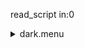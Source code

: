 read_script in:0<details><summary>dark.menu</summary><blockquote><pre>read_script in:0<details><summary>dark.cbk</summary><blockquote><pre>read_script in:0<details><summary>setupDark.rcp</summary><blockquote><pre>shut	in
The above script included:0.0 seconds of data collection</pre></blockquote></details>read_script in:0<details><summary>dark_01wave_1beam_1sums_16rep_BOTH.rcp</summary><blockquote><pre>data	rcam	both	656.28	1
data	rcam	both	656.28	1
data	rcam	both	656.28	1
data	rcam	both	656.28	1
data	rcam	both	656.28	1
data	rcam	both	656.28	1
data	rcam	both	656.28	1
data	rcam	both	656.28	1
data	rcam	both	656.28	1
data	rcam	both	656.28	1
data	rcam	both	656.28	1
data	rcam	both	656.28	1
data	rcam	both	656.28	1
data	rcam	both	656.28	1
data	rcam	both	656.28	1
data	rcam	both	656.28	1
The above script included:9.92 seconds of data collection</pre></blockquote></details>read_script in:0<details><summary>dark_01wave_1beam_16sums_1rep_BOTH.rcp</summary><blockquote><pre>data	rcam	both	656.28	16
The above script included:5.42 seconds of data collection</pre></blockquote></details>The above script included:0.0 seconds of data collection</pre></blockquote></details>The above script included:0.0 seconds of data collection</pre></blockquote></details>